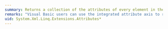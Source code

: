 ```yaml
---
summary: Returns a collection of the attributes of every element in the source collection.
remarks: "Visual Basic users can use the integrated attribute axis to retrieve attributes with a particular name from a collection of elements.  \n  \n This method uses deferred execution."
uid: System.Xml.Linq.Extensions.Attributes*
---
```


